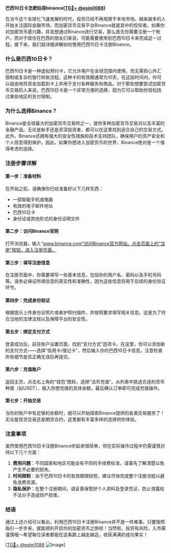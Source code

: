**巴西10日卡怎麽註冊binance[[TG💪+ @esim1088](https://t.me/s/esim1088)]**

在当今这个全球化飞速发展的时代，投资已经不再局限于本地市场。越来越多的人开始关注国际金融市场，而加密货币交易平台Binance就是其中的佼佼者。如果你对加密货币感兴趣，并且想通过Binance进行交易，那么首先你需要注册一个账户。而对于居住在巴西的朋友们来说，可能需要使用到巴西10日卡来完成这一过程。接下来，我们就详细讲解如何使用巴西10日卡注册Binance。

### 什么是巴西10日卡？

巴西10日卡是一种虚拟预付卡，它允许用户在全球范围内使用，而无需担心外汇限制或复杂的银行转账流程。这种卡的有效期通常为10天，在这段时间内，你可以自由地将资金加载到卡上并用于支付各种服务和商品。对于那些想要尝试加密货币交易的人来说，巴西10日卡是一个非常方便的选择，因为它可以帮助你轻松绕过某些地区的支付限制。

### 为什么选择Binance？

Binance是全球最大的加密货币交易所之一，提供多种加密货币交易对以及丰富的金融产品。无论是新手还是资深投资者，都可以在这里找到适合自己的交易方式。此外，Binance还拥有强大的安全性措施和技术支持团队，确保用户的资产安全和个人信息得到保护。因此，如果你想进入加密货币的世界，Binance绝对是一个值得考虑的选择。

### 注册步骤详解

#### 第一步：准备材料
在开始之前，请确保你已经准备好以下几样东西：
- 一部智能手机或电脑
- 有效的电子邮件地址
- 巴西10日卡
- 身份证或其他形式的身份证明文件

#### 第二步：访问Binance官网
打开浏览器，输入“www.binance.com”访问Binance官方网站。点击页面上的“注册”按钮，进入注册页面。

#### 第三步：填写注册信息
在注册页面中，你需要填写一些基本信息，包括你的用户名、密码以及手机号码等。请务必保证所填信息的真实性和准确性，因为这些信息将用于后续的身份验证环节。

#### 第四步：完成身份验证
根据提示上传身份证照片或者护照扫描件，并按照要求填写相关信息。这是为了符合当地的法律法规以及保障平台的安全性。

#### 第五步：绑定支付方式
登录成功后，前往账户设置页面，找到“支付方式”选项卡。在这里，你可以添加新的支付方式——选择“信用卡/借记卡”，然后输入你的巴西10日卡信息。注意检查所有细节是否正确无误后再提交。

#### 第六步：充值账户
返回主页，点击右上角的“钱包”图标，选择“法币充值”。从列表中挑选合适的货币种类（如USDT），输入你想充值的具体金额，最后确认订单即可完成充值操作。

#### 第七步：开始交易
当你的账户中有足够的余额时，就可以开始探索Binance提供的各类交易服务了！无论是现货交易还是期货合约，这里都有丰富多样的选择供你体验。

### 注意事项

虽然使用巴西10日卡注册Binance听起来很简单，但在实际操作过程中仍需谨慎对待以下几个方面：

1. **费用问题**：不同国家和地区可能会有不同的手续费标准，请事先了解清楚以免产生不必要的损失。
2. **时间限制**：由于巴西10日卡的有效期限较短，建议尽快完成整个注册流程以避免浪费资源。
3. **隐私保护**：在整个注册期间，请妥善保管好个人资料及登录凭证，防止泄露给不法分子造成财产损害。

### 结语

通过上述介绍可以看出，利用巴西10日卡注册Binance并不是一件难事。只要按照指引一步步来，就能顺利开启你的加密货币之旅啦！当然啦，投资有风险，入市需谨慎哦～希望每位读者都能在这条路上越走越远，收获满满的成功果实！

[[TG💪+ @esim1088](https://t.me/s/esim1088) ![Image](https://i.postimg.cc/4NQfJmqS/Snipaste-2025-05-13-00-14-12.png)]